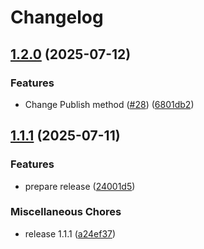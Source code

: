 # Changelog

## [1.2.0](https://github.com/Tyro-sc/testcontainers-issuer/compare/v1.1.1...v1.2.0) (2025-07-12)


### Features

* Change Publish method ([#28](https://github.com/Tyro-sc/testcontainers-issuer/issues/28)) ([6801db2](https://github.com/Tyro-sc/testcontainers-issuer/commit/6801db20bf24756cfdc3e2d582914f99857f1421))

## [1.1.1](https://github.com/Tyro-sc/testcontainers-issuer/compare/v1.1.0...v1.1.1) (2025-07-11)


### Features

* prepare release ([24001d5](https://github.com/Tyro-sc/testcontainers-issuer/commit/24001d5979f09f54e72cde6f0ae8e91820b1499e))


### Miscellaneous Chores

* release 1.1.1 ([a24ef37](https://github.com/Tyro-sc/testcontainers-issuer/commit/a24ef3710c3b0c99d2b741e3dfca4740cdb3b8e0))

